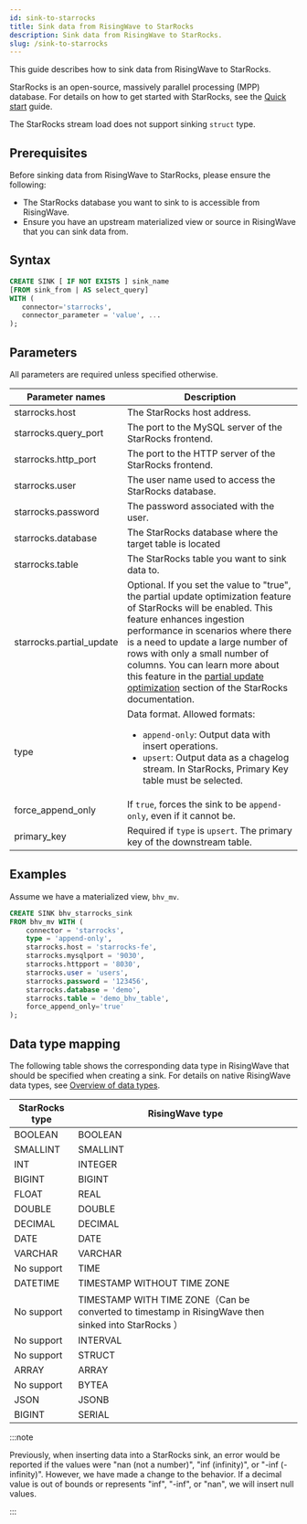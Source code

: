```yaml
---
id: sink-to-starrocks
title: Sink data from RisingWave to StarRocks
description: Sink data from RisingWave to StarRocks.
slug: /sink-to-starrocks
---
```


This guide describes how to sink data from RisingWave to StarRocks.

StarRocks is an open-source, massively parallel processing (MPP) database. For details on how to get started with StarRocks, see the [Quick start](https://docs.starrocks.io/docs/quick_start/) guide.

The StarRocks stream load does not support sinking `struct` type.

## Prerequisites

Before sinking data from RisingWave to StarRocks, please ensure the following:

- The StarRocks database you want to sink to is accessible from RisingWave.
- Ensure you have an upstream materialized view or source in RisingWave that you can sink data from.

## Syntax

```sql
CREATE SINK [ IF NOT EXISTS ] sink_name
[FROM sink_from | AS select_query]
WITH (
   connector='starrocks',
   connector_parameter = 'value', ...
);
```

## Parameters

All parameters are required unless specified otherwise.

| Parameter names | Description |
| --------------- | ---------------------------------------------------------------------- |
| starrocks.host  | The StarRocks host address. |
| starrocks.query_port | The port to the MySQL server of the StarRocks frontend. |
| starrocks.http_port | The port to the HTTP server of the StarRocks frontend.|
| starrocks.user | The user name used to access the StarRocks database. |
| starrocks.password | The password associated with the user. |
| starrocks.database | The StarRocks database where the target table is located |
| starrocks.table | The StarRocks table you want to sink data to. |
| starrocks.partial_update | Optional. If you set the value to "true", the partial update optimization feature of StarRocks will be enabled. This feature enhances ingestion performance in scenarios where there is a need to update a large number of rows with only a small number of columns. You can learn more about this feature in the [partial update optimization](https://docs.starrocks.io/docs/sql-reference/sql-statements/data-manipulation/UPDATE/#partial-updates-in-column-mode-since-v31) section of the StarRocks documentation.|
| type | Data format. Allowed formats:<ul><li> `append-only`: Output data with insert operations.</li><li> `upsert`: Output data as a chagelog stream. In StarRocks, Primary Key table must be selected. </li></ul> |
| force_append_only | If `true`, forces the sink to be `append-only`, even if it cannot be. |
| primary_key | Required if `type` is `upsert`. The primary key of the downstream table. |

## Examples

Assume we have a materialized view, `bhv_mv`.

```sql
CREATE SINK bhv_starrocks_sink
FROM bhv_mv WITH (
    connector = 'starrocks',
    type = 'append-only',
    starrocks.host = 'starrocks-fe',
    starrocks.mysqlport = '9030',
    starrocks.httpport = '8030',
    starrocks.user = 'users',
    starrocks.password = '123456',
    starrocks.database = 'demo',
    starrocks.table = 'demo_bhv_table',
    force_append_only='true'
);
```

## Data type mapping

The following table shows the corresponding data type in RisingWave that should be specified when creating a sink. For details on native RisingWave data types, see [Overview of data types](/sql/sql-data-types.md).

| StarRocks type | RisingWave type |
|----------------|-----------------|
| BOOLEAN | BOOLEAN |
| SMALLINT | SMALLINT |
| INT | INTEGER |
| BIGINT | BIGINT |
| FLOAT | REAL |
| DOUBLE | DOUBLE |
| DECIMAL | DECIMAL |
| DATE | DATE |
| VARCHAR | VARCHAR |
| No support | TIME |
| DATETIME | TIMESTAMP WITHOUT TIME ZONE |
| No support | TIMESTAMP WITH TIME ZONE（Can be converted to timestamp in RisingWave then sinked into StarRocks ）|
| No support | INTERVAL |
| No support | STRUCT |
| ARRAY | ARRAY |
| No support | BYTEA |
| JSON | JSONB |
| BIGINT | SERIAL |

:::note

Previously, when inserting data into a StarRocks sink, an error would be reported if the values were "nan (not a number)", "inf (infinity)", or "-inf (-infinity)". However, we have made a change to the behavior. If a decimal value is out of bounds or represents "inf", "-inf", or "nan", we will insert null values. 

:::
